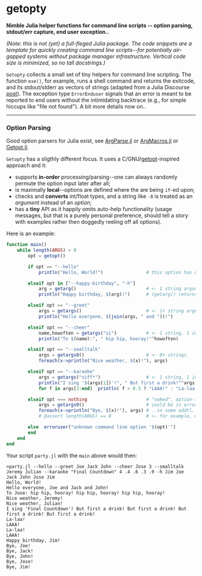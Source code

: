 # getopty
**Nimble Julia helper functions for command line scripts -- option parsing, stdout/err capture, end user exception..**

*(Note: this is not (yet) a full-fleged Julia package. The code snippets are a template for quickly creating command line scripts--for potentially air-gapped systems without package manager infrastructure. Vertical code size is minimized, so no tall docstrings.)*

```Getopty``` collects a small set of tiny helpers for command line scripting. The function ```exe()```, for example, runs a shell command and returns the exitcode, and its stdout/stderr as vectors of strings (adapted from a Julia Discourse [post](https://discourse.julialang.org/t/collecting-all-output-from-shell-commands/15592)). The exception type ```ErrorEnduser``` signals that an error is meant to be reported to end users without the intimidating backtrace (e.g., for simple hiccups like "file not found"). A bit more details now on..

---

### Option Parsing

Good option parsers for Julia exist, see [ArgParse.jl](https://github.com/carlobaldassi/ArgParse.jl) or [ArgMacros.jl](https://github.com/zachmatson/ArgMacros.jl) or [Getopt.jl](https://github.com/attractivechaos/Getopt.jl). 

```Getopty``` has a sligthly different focus. It uses a C/GNU/[getopt](https://www.gnu.org/software/libc/manual/html_node/Getopt.html)-inspired approach and it:
* supports **in-order** processing/parsing--one can always randomly permute the option input later after all;
* is maximally **local**--options are defined where the are being ```if```-ed upon;
* checks and **converts** int/float types, and a string like ```-8``` is treated as an *argument* instead of an *option*;
* has a **tiny** API as it happily omits auto-help functionality (usage messages, but that is a purely personal preference, should tell a story with examples rather then doggedly reeling off all options).

Here is an example:
```julia
function main()
    while length(ARGS) > 0
        opt = getopt()

        if opt == "--hello"
            println("Hello, World!")                # this option has no arguments

        elseif opt in ["--happy-birthday", "-h"]
            arg = getarg()                          # <- 1 string argument          <=> getargs("s")[1]
            println("Happy birthday, $(arg)!")      # (getarg() returns value; getargs() a vector)

        elseif opt == "--greet"
            args = getargs()                        # <- 1+ string arguments        <=> getargs("ss*")
            println("Hello everyone, $(join(args, " and "))!")

        elseif opt == "--cheer"
            name,howoften = getargs("si")           # <- 1 string, 1 int
            println("To $(name):", " hip hip, hooray!"^howoften)

        elseif opt == "--smalltalk"
            args = getargs0()                       # <- 0+ strings                 <=> getargs("s*")
            foreach(x->println("Nice weather, $(x)!"), args)

        elseif opt == "--karaoke"
            args = getargs("siff*")                 # <- 1 string, 1 int, and (1 & 0+ floats = 1+ floats)
            println("I sing '$(args[1])'!", " But first a drink!"^args[2])
            for f in args[3:end]  println( f > 0.5 ? "LAAA!" : "La-laa!" )  end

        elseif opt === nothing                      # "naked", option-less arguments
            args = getargs0()                       # could be in error, if a user entered 3 args for '--hooray',
            foreach(x->println("Bye, $(x)!"), args) # ..so some addtl. checks might be needed (or naked args forbidden)
            # @assert length(ARGS) == 0             # <- for example, making sure naked args were at the end

        else  erroruser("unknown command line option '$(opt)'")
        end
    end
end
```

Your script ```party.jl``` with the ```main``` above would then:
```
>party.jl --hello --greet Joe Jack John --cheer Jose 3 --smalltalk Jeremy Julian --karaoke "Final Countdown" 4 .4 .6 .3 .9 -h Jim Joe Jack John Jose Jim
Hello, World!
Hello everyone, Joe and Jack and John!
To Jose: hip hip, hooray! hip hip, hooray! hip hip, hooray!
Nice weather, Jeremy!
Nice weather, Julian!
I sing 'Final Countdown'! But first a drink! But first a drink! But first a drink! But first a drink!
La-laa!
LAAA!
La-laa!
LAAA!
Happy birthday, Jim!
Bye, Joe!
Bye, Jack!
Bye, John!
Bye, Jose!
Bye, Jim!
```
